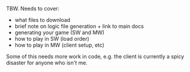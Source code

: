 TBW. Needs to cover:

- what files to download
- brief note on logic file generation + link to main docs
- generating your game (SW and MW)
- how to play in SW (load order)
- how to play in MW (client setup, etc)

Some of this needs more work in code, e.g. the client is currently a spicy disaster
for anyone who isn't me.
